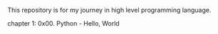 This repository is for my journey in high level programming language.

chapter 1: 0x00. Python - Hello, World
